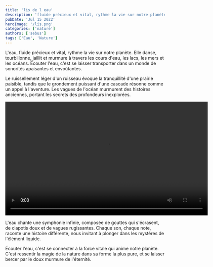 ```yaml
---
title: 'lis de l eau'
description: 'fluide précieux et vital, rythme la vie sur notre planète. Elle danse, tourbillonne, jaillit et murmure à travers les cours d eau, les lacs, les mers et les océans'
pubDate: 'Jul 15 2022'
heroImage: '/lis.png'
categories: ['nature']
authors: ['sebus']
tags: ['Eau', 'Nature']
---
```


L'eau, fluide précieux et vital, rythme la vie sur notre planète. Elle danse, tourbillonne, jaillit et murmure à travers les cours d'eau, les lacs, les mers et les océans. Écouter l'eau, c'est se laisser transporter dans un monde de sonorités apaisantes et envoûtantes.

Le ruissellement léger d'un ruisseau évoque la tranquillité d'une prairie paisible, tandis que le grondement puissant d'une cascade résonne comme un appel à l'aventure. Les vagues de l'océan murmurent des histoires anciennes, portant les secrets des profondeurs inexplorées.

<video autoplay width="640" height="360">
  <source src="/lis.mp4" type="video/mp4">
  Votre navigateur ne supporte pas la lecture de la vidéo au format MP4.
</video>

L'eau chante une symphonie infinie, composée de gouttes qui s'écrasent, de clapotis doux et de vagues rugissantes. Chaque son, chaque note, raconte une histoire différente, nous invitant à plonger dans les mystères de l'élément liquide.

Écouter l'eau, c'est se connecter à la force vitale qui anime notre planète. C'est ressentir la magie de la nature dans sa forme la plus pure, et se laisser bercer par le doux murmure de l'éternité.
